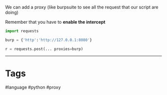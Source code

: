 
We can add a proxy (like burpsuite to see all the request that our script are doing)

Remember that you have to **enable the intercept**

````python
import requests

burp = {'http':'http://127.0.0.1:8080'}

r = requests.post(... proxies=burp)

````

----

# Tags

#language #python #proxy 
